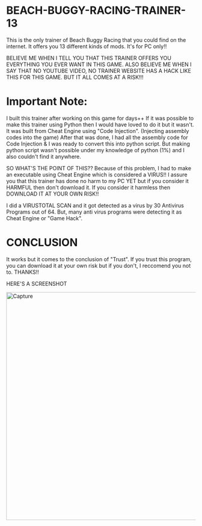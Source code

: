 # BEACH-BUGGY-RACING-TRAINER-13
This is the only trainer of Beach Buggy Racing that you could find on the internet. It offers you 13 different kinds of mods. It's for PC only!!

BELIEVE ME WHEN I TELL YOU THAT THIS TRAINER OFFERS YOU EVERYTHING YOU EVER WANT IN THIS GAME. 
ALSO BELIEVE ME WHEN I SAY THAT NO YOUTUBE VIDEO, NO TRAINER WEBSITE HAS A HACK LIKE THIS FOR THIS GAME.
BUT IT ALL COMES AT A RISK!!!

# Important Note:

I built this trainer after working on this game for days++
If it was possible to make this trainer using Python then I would have loved to do it but it wasn't.
It was built from Cheat Engine using "Code Injection". (Injecting assembly codes into the game)
After that was done, I had all the assembly code for Code Injection & I was ready to convert this into python script.
But making python script wasn't possible under my knowledge of python (1%) and I also couldn't find it anywhere.

SO WHAT'S THE POINT OF THIS??
Because of this problem, I had to make an executable using Cheat Engine which is considered a VIRUS!!
I assure you that this trainer has done no harm to my PC YET but if you consider it HARMFUL then 
don't download it. If you consider it harmless then DOWNLOAD IT AT YOUR OWN RISK!!


I did a VIRUSTOTAL SCAN and it got detected as a virus by 30 Antivirus Programs out of 64.
But, many anti virus programs were detecting it as Cheat Engine or "Game Hack".

# CONCLUSION
It works but it comes to the conclusion of "Trust". If you trust this program, you can download it
at your own risk but if you don't, I reccomend you not to. THANKS!!

HERE'S A SCREENSHOT


<img width="606" alt="Capture" src="https://github.com/AadityaKandel/BEACH-BUGGY-RACING-TRAINER-13/assets/71229713/bb3e931d-7e8a-4786-95ad-370466fd613f">
